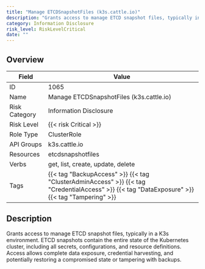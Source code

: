 ```yaml
---
title: "Manage ETCDSnapshotFiles (k3s.cattle.io)"
description: "Grants access to manage ETCD snapshot files, typically in a K3s environment. ETCD snapshots contain the entire state of the Kubernetes cluster, including all secrets, configurations, and resource definitions. Access allows complete data exposure, credential harvesting, and potentially restoring a compromised state or tampering with backups."
category: Information Disclosure
risk_level: RiskLevelCritical
date: ""
---
```


## Overview

| Field         | Value                                                                                                                                         |
| ------------- | --------------------------------------------------------------------------------------------------------------------------------------------- |
| ID            | 1065                                                                                                                                          |
| Name          | Manage ETCDSnapshotFiles (k3s.cattle.io)                                                                                                      |
| Risk Category | Information Disclosure                                                                                                                        |
| Risk Level    | {{< risk Critical >}}                                                                                                                         |
| Role Type     | ClusterRole                                                                                                                                   |
| API Groups    | k3s.cattle.io                                                                                                                                 |
| Resources     | etcdsnapshotfiles                                                                                                                             |
| Verbs         | get, list, create, update, delete                                                                                                             |
| Tags          | {{< tag "BackupAccess" >}} {{< tag "ClusterAdminAccess" >}} {{< tag "CredentialAccess" >}} {{< tag "DataExposure" >}} {{< tag "Tampering" >}} |

## Description

Grants access to manage ETCD snapshot files, typically in a K3s environment. ETCD snapshots contain the entire state of the Kubernetes cluster, including all secrets, configurations, and resource definitions. Access allows complete data exposure, credential harvesting, and potentially restoring a compromised state or tampering with backups.
